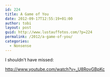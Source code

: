 ```yaml
---
id: 224
title: A Game of You
date: 2012-09-17T12:55:19+01:00
author: tobi
layout: post
guid: http://www.lustauffotos.com/?p=224
permalink: /2012/a-game-of-you/
categories:
  - Nonsense
---
```

I shouldn't have missed:

<http://www.youtube.com/watch?v=_U8RovGBpKc>